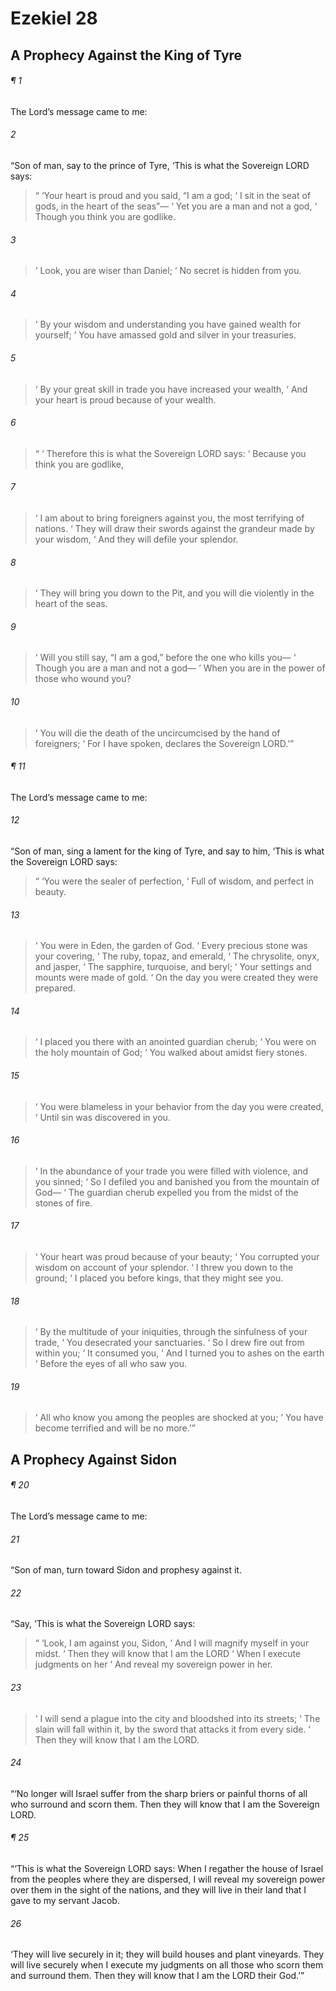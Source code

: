 # Ezekiel 28
## A Prophecy Against the King of Tyre
###### ¶ 1
The Lord’s message came to me:
###### 2
“Son of man, say to the prince of Tyre, ‘This is what the Sovereign LORD says:
>  “ ‘Your heart is proud and you said, “I am a god;
>  ‘ I sit in the seat of gods, in the heart of the seas”—
>  ‘ Yet you are a man and not a god,
>  ‘ Though you think you are godlike.
###### 3
>  ‘ Look, you are wiser than Daniel;
>  ‘ No secret is hidden from you.
###### 4
>  ‘ By your wisdom and understanding you have gained wealth for yourself;
>  ‘ You have amassed gold and silver in your treasuries.
###### 5
>  ‘ By your great skill in trade you have increased your wealth,
>  ‘ And your heart is proud because of your wealth.
###### 6
>  “  ‘ Therefore this is what the Sovereign LORD says:
>  ‘ Because you think you are godlike,
###### 7
>  ‘ I am about to bring foreigners against you, the most terrifying of nations.
>  ‘ They will draw their swords against the grandeur made by your wisdom,
>  ‘ And they will defile your splendor.
###### 8
>  ‘ They will bring you down to the Pit, and you will die violently in the heart of the seas.
###### 9
>  ‘ Will you still say, “I am a god,” before the one who kills you—
>  ‘ Though you are a man and not a god—
>  ‘ When you are in the power of those who wound you?
###### 10
>  ‘ You will die the death of the uncircumcised by the hand of foreigners;
>  ‘ For I have spoken, declares the Sovereign LORD.’”
###### ¶ 11
The Lord’s message came to me:
###### 12
“Son of man, sing a lament for the king of Tyre, and say to him, ‘This is what the Sovereign LORD says:
>  “ ‘You were the sealer of perfection,
>  ‘ Full of wisdom, and perfect in beauty.
###### 13
>  ‘ You were in Eden, the garden of God.
>  ‘ Every precious stone was your covering,
>  ‘ The ruby, topaz, and emerald,
>  ‘ The chrysolite, onyx, and jasper,
>  ‘ The sapphire, turquoise, and beryl;
>  ‘ Your settings and mounts were made of gold.
>  ‘ On the day you were created they were prepared.
###### 14
>  ‘ I placed you there with an anointed guardian cherub;
>  ‘ You were on the holy mountain of God;
>  ‘ You walked about amidst fiery stones.
###### 15
>  ‘ You were blameless in your behavior from the day you were created,
>  ‘ Until sin was discovered in you.
###### 16
>  ‘ In the abundance of your trade you were filled with violence, and you sinned;
>  ‘ So I defiled you and banished you from the mountain of God—
>  ‘ The guardian cherub expelled you from the midst of the stones of fire.
###### 17
>  ‘ Your heart was proud because of your beauty;
>  ‘ You corrupted your wisdom on account of your splendor.
>  ‘ I threw you down to the ground;
>  ‘ I placed you before kings, that they might see you.
###### 18
>  ‘ By the multitude of your iniquities, through the sinfulness of your trade,
>  ‘ You desecrated your sanctuaries.
>  ‘ So I drew fire out from within you;
>  ‘ It consumed you,
>  ‘ And I turned you to ashes on the earth
>  ‘ Before the eyes of all who saw you.
###### 19
>  ‘ All who know you among the peoples are shocked at you;
>  ‘ You have become terrified and will be no more.’”
## A Prophecy Against Sidon
###### ¶ 20
The Lord’s message came to me:
###### 21
“Son of man, turn toward Sidon and prophesy against it.
###### 22
“Say, ‘This is what the Sovereign LORD says:
>  “ ‘Look, I am against you, Sidon,
>  ‘ And I will magnify myself in your midst.
>  ‘ Then they will know that I am the LORD
>  ‘ When I execute judgments on her
>  ‘ And reveal my sovereign power in her.
###### 23
>  ‘ I will send a plague into the city and bloodshed into its streets;
>  ‘ The slain will fall within it, by the sword that attacks it from every side.
>  ‘ Then they will know that I am the LORD.
###### 24
“‘No longer will Israel suffer from the sharp briers or painful thorns of all who surround and scorn them. Then they will know that I am the Sovereign LORD.
###### ¶ 25
“‘This is what the Sovereign LORD says: When I regather the house of Israel from the peoples where they are dispersed, I will reveal my sovereign power over them in the sight of the nations, and they will live in their land that I gave to my servant Jacob.
###### 26
‘They will live securely in it; they will build houses and plant vineyards. They will live securely when I execute my judgments on all those who scorn them and surround them. Then they will know that I am the LORD their God.’”
